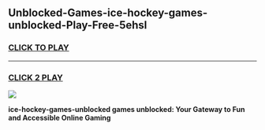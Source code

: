 
## Unblocked-Games-ice-hockey-games-unblocked-Play-Free-5ehsl
<h3>
<a href="https://premium76.site?title=ice-hockey-games-unblocked&ref=23A">CLICK TO PLAY</a></h3>
<hr>

<h3>
<a href="https://premium76.site?title=ice-hockey-games-unblocked&ref=23A">CLICK 2 PLAY</a>
  
</h3>

<a href="https://premium76.site?title=ice-hockey-games-unblocked&ref=23A"><img src="https://clearcache.store/games.png"></a>


**ice-hockey-games-unblocked games unblocked: Your Gateway to Fun and Accessible Online Gaming**

